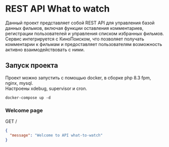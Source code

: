 # REST API What to watch

<p>
Данный проект представляет собой REST API для управления базой данных фильмов, 
включая функции оставления комментариев, регистрации пользователей и управления 
списком избранных фильмов. Сервис интегрируется с КиноПоиском, что позволяет 
получать комментарии к фильмам и предоставляет пользователям возможность активно взаимодействовать с ними.
</p>

## Запуск проекта

<p>
Проект можно запустить с помощью docker, в сборке php 8.3 fpm, nginx, mysql.
<br>
Настроены xdebug, supervisor и cron.
</p>

```
docker-compose up -d 
```

### Welcome page

GET /
```json
{
  "message": "Welcome to API what-to-watch"
}
```
